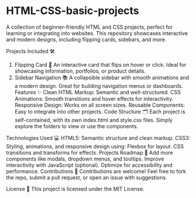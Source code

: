 # HTML-CSS-basic-projects
A collection of beginner-friendly HTML and CSS projects, perfect for learning or integrating into websites. This repository showcases interactive and modern designs, including flipping cards, sidebars, and more.

Projects Included 🛠️
1. Flipping Card 🎴
An interactive card that flips on hover or click.
Ideal for showcasing information, portfolios, or product details.
2. Sidebar Navigation 📚
A collapsible sidebar with smooth animations and a modern design.
Great for building navigation menus or dashboards.
Features ✨
Clean HTML Markup: Semantic and well-structured.
CSS Animations: Smooth transitions and hover effects for interactivity.
Responsive Design: Works on all screen sizes.
Reusable Components: Easy to integrate into other projects.
Code Structure 🗂️
Each project is self-contained, with its own index.html and style.css files. Simply explore the folders to view or use the components.

Technologies Used 💻
HTML5: Semantic structure and clean markup.
CSS3: Styling, animations, and responsive design using:
Flexbox for layout.
CSS transitions and transforms for effects.
Projects Roadmap 🚀
Add more components like modals, dropdown menus, and tooltips.
Improve interactivity with JavaScript (optional).
Optimize for accessibility and performance.
Contributions 🤝
Contributions are welcome! Feel free to fork the repo, submit a pull request, or open an issue with suggestions.

License 📜
This project is licensed under the MIT License.
